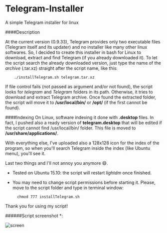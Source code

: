 Telegram-Installer
======
A simple Telegram installer for linux

####Description

At the current version (0.9.33), Telegram provides only two executable files (Telegram itself and its updater) and no installer like many other linux softwares. So, I decided to create this installer in bash for Linux to download, extract and find Telegram (if you already downloaded it). To let the script search the already downloaded version, just type the name of the _archive_ (.tar.xz) straight after the script name, like this:

        ./installTelegram.sh telegram.tar.xz

If file control fails (not passed as argument and/or not found), the script looks for _telegram_ and _Telegram_ folders in its path. Otherwise, it tries to download and extract Telegram archive.
Once found the extracted folder, the script will move it to **/usr/local/bin/** or **/opt/** (if the first cannot be found).

####Indexing
On Linux, software indexing it done with **.desktop** files. In fact, I pushed also a ready version of **telegram.desktop** that will be edited if the script cannot find /usr/local/bin/ folder. This file is moved to **/usr/share/applications/**.

With everything else, I've uploaded also a 128x128 icon for the index of the program, so when you'll search Telegram inside the index (like Ubuntu menu), you'll see it.

Last two things and I'll not annoy you anymore :smile:.
- Tested on Ubuntu 15.10: the script will restart _lightdm_ once finished.
- You may need to change script permissions before starting it. Please, move to the script folder and type in terminal window:

        chmod 777 installTelegram.sh

Thank you for using my script!

######Script screenshot *:

![screen](http://i.imgur.com/mBmej8y.png)
